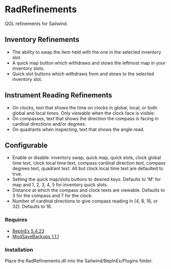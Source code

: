 # RadRefinements

QOL refinements for Sailwind.

## Inventory Refinements

* The ability to swap the item held with the one in the selected inventory slot.
* A quick map button which withdraws and stows the leftmost map in your inventory slots.
* Quick slot buttons which withdraws from and stows to the selected inventory slot.

## Instrument Reading Refinements

* On clocks, text that shows the time on clocks in global, local, or both global and local times. Only viewable when the clock face is visible. 
* On compasses, text that shows the direction the compass is facing in cardinal directions and/or degrees. 
* On quadrants when inspecting, text that shows the angle read.

## Configurable

* Enable or disable: inventory swap, quick map, quick slots, clock global time text, clock local time text, compass cardinal direction text, compass degrees text, quadrant text. 
All but clock local time text are defaulted to true.
* Setting the quick map/slots buttons to desired keys. Defaults to 'M' for map and 1, 2, 3, 4, 5 for inventory quick slots.
* Distance at which the compass and clock texts are viewable. Defaults to 3 for the compass and 7 for the clock.
* Number of cardinal directions to give compass reading in (4, 8, 16, or 32). Defaults to 16.

### Requires
* [BepInEx 5.4.23](https://github.com/BepInEx/BepInEx/releases)
* [ModSaveBackups 1.1.1](https://thunderstore.io/c/sailwind/p/RadDude/ModSaveBackups/)

### Installation
Place the RadRefinements.dll into the Sailwind/BepInEx/Plugins folder.